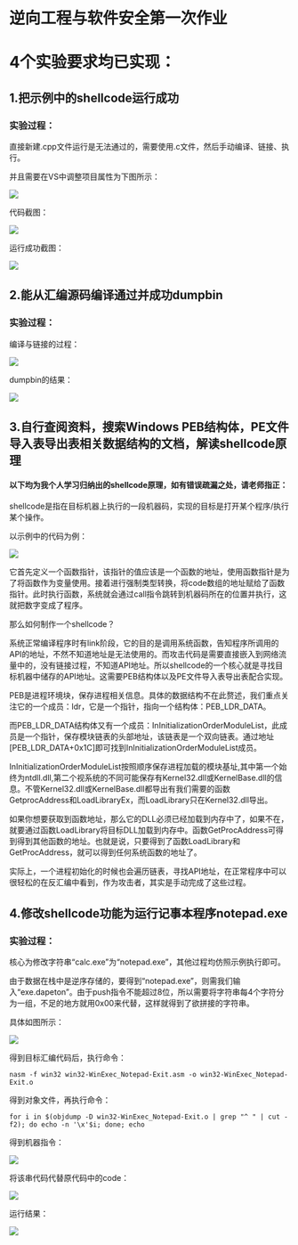 # 逆向工程与软件安全第一次作业

# 4个实验要求均已实现：

## 1.把示例中的shellcode运行成功

### 实验过程：

直接新建.cpp文件运行是无法通过的，需要使用.c文件，然后手动编译、链接、执行。

并且需要在VS中调整项目属性为下图所示：

![](image/1.jpg)

代码截图：

![](image/2.jpg)

运行成功截图：

![](image/3.jpg)

## 2.能从汇编源码编译通过并成功dumpbin

### 实验过程：

编译与链接的过程：

![](image/4.jpg)

dumpbin的结果：

![](image/5.jpg)


## 3.自行查阅资料，搜索Windows PEB结构体，PE文件导入表导出表相关数据结构的文档，解读shellcode原理

#### 以下均为我个人学习归纳出的shellcode原理，如有错误疏漏之处，请老师指正：

shellcode是指在目标机器上执行的一段机器码，实现的目标是打开某个程序/执行某个操作。

以示例中的代码为例：

![](image/0.jpg)

它首先定义一个函数指针，该指针的值应该是一个函数的地址，使用函数指针是为了将函数作为变量使用。接着进行强制类型转换，将code数组的地址赋给了函数指针。此时执行函数，系统就会通过call指令跳转到机器码所在的位置并执行，这就把数字变成了程序。

那么如何制作一个shellcode？

系统正常编译程序时有link阶段，它的目的是调用系统函数，告知程序所调用的API的地址，不然不知道地址是无法使用的。而攻击代码是需要直接嵌入到网络流量中的，没有链接过程，不知道API地址。所以shellcode的一个核心就是寻找目标机器中储存的API地址。这需要PEB结构体以及PE文件导入表导出表配合实现。

PEB是进程环境块，保存进程相关信息。具体的数据结构不在此赘述，我们重点关注它的一个成员：ldr，它是一个指针，指向一个结构体：PEB_LDR_DATA。

而PEB_LDR_DATA结构体又有一个成员：InInitializationOrderModuleList，此成员是一个指针，保存模块链表的头部地址，该链表是一个双向链表。通过地址[PEB_LDR_DATA+0x1C]即可找到InInitializationOrderModuleList成员。

InInitializationOrderModuleList按照顺序保存进程加载的模块基址,其中第一个始终为ntdll.dll,第二个视系统的不同可能保存有Kernel32.dll或KernelBase.dll的信息。不管Kernel32.dll或KernelBase.dll都导出有我们需要的函数GetprocAddress和LoadLibraryEx，而LoadLibrary只在Kernel32.dll导出。

如果你想要获取到函数地址，那么它的DLL必须已经加载到内存中了，如果不在，就要通过函数LoadLibrary将目标DLL加载到内存中。函数GetProcAddress可得到得到其他函数的地址。也就是说，只要得到了函数LoadLibrary和GetProcAddress，就可以得到任何系统函数的地址了。

实际上，一个进程初始化的时候也会遍历链表，寻找API地址，在正常程序中可以很轻松的在反汇编中看到，作为攻击者，其实是手动完成了这些过程。

## 4.修改shellcode功能为运行记事本程序notepad.exe

### 实验过程：

核心为修改字符串“calc.exe”为“notepad.exe”，其他过程均仿照示例执行即可。

由于数据在栈中是逆序存储的，要得到“notepad.exe”，则需我们输入“exe.dapeton”。由于push指令不能超过8位，所以需要将字符串每4个字符分为一组，不足的地方就用0x00来代替，这样就得到了欲拼接的字符串。

具体如图所示：

![](image/6.jpg)

得到目标汇编代码后，执行命令：

`nasm -f win32 win32-WinExec_Notepad-Exit.asm -o win32-WinExec_Notepad-Exit.o`

得到对象文件，再执行命令：

`for i in $(objdump -D win32-WinExec_Notepad-Exit.o | grep "^ " | cut -f2); do echo -n '\x'$i; done; echo`

得到机器指令：

![](image/7.jpg)

将该串代码代替原代码中的code：

![](image/8.jpg)

运行结果：

![](image/9.jpg)
